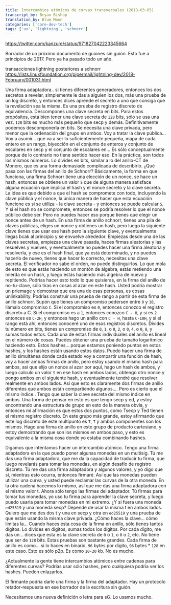 ```yaml
---
title: Intercambios atómicos de curvas transversales (2018-03-05)
transcript_by: Bryan Bishop
translation_by: Blue Moon
categories: ['core-dev-tech']
tags: ['ux', 'lightning', 'schnorr']
---
```


<https://twitter.com/kanzure/status/971827042223345664>

Borrador de un próximo documento de guiones sin guión. Esto fue a principios de 2017. Pero ya ha pasado todo un año.

transacciones lightning posteriores a schnorr <https://lists.linuxfoundation.org/pipermail/lightning-dev/2018-February/001031.html>

Una firma adaptadora.. si tienes diferentes generadores, entonces los dos secretos a revelar, simplemente le das a alguien los dos, más una prueba de un log discreto, y entonces dices aprende el secreto a uno que consiga que la revelación sea la misma. Es una prueba de registro discreto de equivalencia. Descompones una clave secreta en bits. Para estos propósitos, está bien tener una clave secreta de `128` bits, sólo se usa una vez. `128` bits es mucho más pequeño que secp y demás. Definitivamente podemos descomponerla en bits. Se necesita una clave privada, pero menor que la ordenación del grupo en ambos. Voy a tratar la clave pública... Voy a asumir... que va a ser lo suficientemente pequeña, mapa de cada entero en un rango, biyección en el conjunto de enteros y conjunto de escalares en secp y el conjunto de escalares en... Es sólo conceptualmente porque de lo contrario no tiene sentido hacer eso. En la práctica, son todos los mismos números. Lo divides en bits, similar a lo del anillo-CT de Monero, que es una forma demasiado complicada de describirlo. ¿Qué pasa con las firmas del anillo de Schnorr? Básicamente, la forma en que funciona, una firma Schnorr tiene una elección de un nonce, se hace un hash, entonces se obtiene un valor `S` que de alguna manera satisface alguna ecuación que implica el hash y el nonce secreto y la clave secreta. La idea es que debido a que el hash se compromete con todo, incluyendo la clave pública y el nonce, la única manera de hacer que esta ecuación funcione es si se utiliza - la clave secreta - y entonces se puede calcular `S`. Y si el hash no se compromete, entonces se podría resolver lo que el nonce público debe ser. Pero no puedes hacer eso porque tienes que elegir un nonce antes de un hash. En una firma de anillo schnorr, tienes una pila de claves públicas, eliges un nonce y obtienes un hash, pero luego la siguiente clave tienes que usar ese hash pero la siguiente clave, y eventualmente llegas bcak al principio y se envuelve alrededor. Empiezas desde una de las claves secretas, empiezas una clave pasada, haces firmas aleatorias y las resuelves y vuelves, y eventualmente no puedes hacer una firma aleatoria y resolverla, y ese es el hash final, que ya está determinado, y no puedes hacerlo de nuevo, tienes que hacer lo correcto, necesitas una clave secreta. El verificador no sabe el orden, no puede distinguirlos. Lo que mola de esto es que estás haciendo un montón de álgebra, estás metiendo una mierda en un hash, y luego estás haciendo más álgebra de nuevo y repitiendo. Podrías hacer esto todo lo que quisieras, en la firma del anillo de no-tu-clave, sólo tiras en cosas al azar en este hash. Usted podría mostrar un priemage y demostrar que era una de esas personas, es cosas unlinkability. Podrías construir una prueba de rango a partir de esta firma de anillo schnorr. Supón que tienes un compromiso pedersen entre `0` y `10`, llámalo compromiso `C`. Si el compromiso es `0`, entonces conozco el registro discreto a C. Si el compromiso es a `1`, entonces conozco `C - H`, y si es `2` entonces es `C-2H`, y entonces hago un anillo con `C - H`, hasta `C-10H`, y si el rango está ahí, entonces conoceré uno de esos registros discretos. Divides tu número en bits, tienes un compromiso de `0`, `1`, o `0`, `2`, o `0`, `4`, o `0`, `8`, y sumas todos estos. Cada una de estas firmas individuales del anillo es lineal en el número de cosas. Puedes obtener una prueba de tamaño logarítmico haciendo esto. Estos hashes... porque estamos poniendo puntos en estos hashes, y los hashes están usando estos datos. Puedo hacer una firma de anillo simultánea donde cada estado voy a compartir una función de hash, voy a hacer ambas firmas de anillo, pero estoy usando el mismo hash para ambos, así que elijo un nonce al azar por aquí, hago un hash de ambos, y luego calculo un valor `S` en ese hash en ambos lados, obtengo otro nonce y pongo ambos en el siguiente hash, y eventualmente tendré que resolver realmente en ambos lados. Así que esto es claramente dos firmas de anillo diferentes que ambos están compartiendo algunos.... Pero es cierto que el mismo índice.. Tengo que saber la clave secreta del mismo índice en ambos. Una forma de pensar en esto es que tengo secp y ed, y estoy encontrando una estructura de grupo en esto de la manera obvia, y entonces mi afirmación es que estos dos puntos, como Tsecp y Ted tienen el mismo registro discreto. En este grupo más grande, estoy afirmando que este log discreto de este multipunto es `T`, `T` y ambos componentes son los mismos. Hago una firma de anillo en este grupo de producto cartesiano, y estoy demostrando que son los mismos en ambos paso, y esto es equivalente a la misma cosa donde yo estaba combinando hashes.

Digamos que intentamos hacer un intercambio atómico. Tengo una firma adaptadora en la que puedo poner algunas monedas en un multisig. Tú me das una firma adaptadora, que me da la capacidad de traducir tu firma, que luego revelarás para tomar las monedas, en algún desafío de registro discreto. Tú me das una firma adaptadora y algunos valores, y yo digo que sí, mientras esto ocurra, entonces firmaré. Así que las monedas pueden utilizar una curva, y usted puede reclamar las curvas de la otra moneda. En la otra cadena hacemos lo mismo, así que me das una firma adaptadora con el mismo valor t. Ahora sólo tengo las firmas del adaptador. Tú firmas para tomar tus monedas, yo uso tu firma para aprender la clave secreta, y luego puedo usarla para tomar monedas en mi extremo. ¿Y si fuera una moneda `ed25519` y una moneda secp? Depende de usar la misma t en ambos lados. Quiero que me des dos t y una en secp y otra en `ed25519` y una prueba de que están usando la misma clave privada. ¿Cómo haces la clave... cómo limitas la... Cuando haces esta cosa de la firma en anillo, sólo tienes tantos dígitos. Lo divides en dígitos, sumas todos los dígitos. Por cada dígito, me das un... dices que esta es la clave secreta de `0` o `1`, o `0` o `2`, etc. No tiene que ser de `128` bits. Estas pruebas son bastante grandes. Cada firma de anillo es como... si lo haces en binario, `96` bytes por dígito, `96` bytes * `128` en este caso. Esto es sólo p2p. Es como `10-20` kb. No es mucho.

¿Actualmente la gente tiene intercambios atómicos entre cadenas para diferentes curvas? Podrías usar sólo hashes, pero cualquiera podría ver los hashes. Pueden enlazarlos.

El firmante podría darle una firma y la firma del adaptador. Hay un protocolo retador-respuesta en ese borrador de la escritura sin guión.

Necesitamos una nueva definición o letra para sG. Lo usamos mucho.
